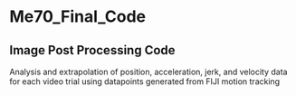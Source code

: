 # Me70_Final_Code

## Image Post Processing Code

Analysis and extrapolation of position, acceleration, jerk, and velocity data for each video trial using datapoints generated from FIJI motion tracking
